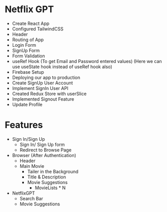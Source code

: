 # Netflix GPT

- Create React App
- Configured TailwindCSS
- Header
- Routing of App
- Login Form
- SignUp Form
- Form Validation
- useRef Hook 
    (To get Email and Password entered values)
    (Here we can use useState hook instead of useRef hook also)
- Firebase Setup
- Deploying our app to production
- Create SignUp User Account
- Implement SignIn User API
- Created Redux Store with userSlice
- Implemented Signout Feature
- Update Profile

# Features

- Sign In/Sign Up
    - Sign In/ Sign Up form
    - Redirect to Browse Page
- Browser (After Authentication)
    - Header
    - Main Movie
        - Tailer in the Background
        - Title & Description
        - Movie Suggestions
            - MovieLists * N
- NetflixGPT
    - Search Bar
    - Movie Suggestions